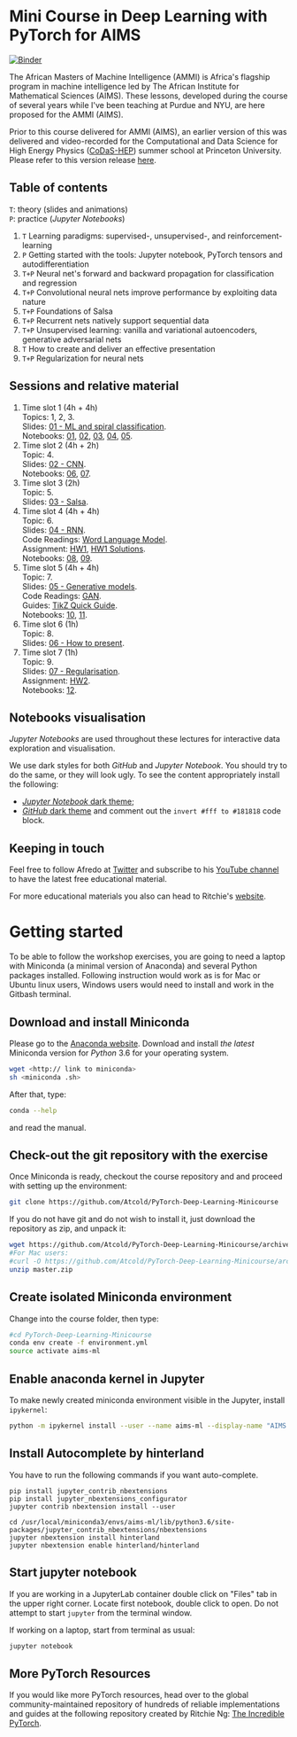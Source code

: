 # Mini Course in Deep Learning with PyTorch for AIMS
[![Binder](https://mybinder.org/badge.svg)](https://mybinder.org/v2/gh/Atcold/PyTorch-Deep-Learning-Minicourse/master)

The African Masters of Machine Intelligence (AMMI) is Africa's flagship program in machine intelligence led by The African Institute for Mathematical Sciences (AIMS).
These lessons, developed during the course of several years while I've been teaching at Purdue and NYU, are here proposed for the AMMI (AIMS).

Prior to this course delivered for AMMI (AIMS), an earlier version of this was delivered and video-recorded for the Computational and Data Science for High Energy Physics ([CoDaS-HEP](http://codas-hep.org/)) summer school at Princeton University.
Please refer to this version release [here](https://github.com/Atcold/pytorch-Deep-Learning-Minicourse/releases/tag/v1.0.0). 

## Table of contents
`T`: theory (slides and animations)  
`P`: practice (*Jupyter Notebooks*)

 1. `T` Learning paradigms: supervised-, unsupervised-, and reinforcement-learning
 2. `P` Getting started with the tools: Jupyter notebook, PyTorch tensors and autodifferentiation
 3. `T+P` Neural net's forward and backward propagation for classification and regression
 4. `T+P` Convolutional neural nets improve performance by exploiting data nature
 5. `T+P` Foundations of Salsa
 6. `T+P` Recurrent nets natively support sequential data
 7. `T+P` Unsupervised learning: vanilla and variational autoencoders, generative adversarial nets
 8. `T` How to create and deliver an effective presentation
 9. `T+P` Regularization for neural nets
 
## Sessions and relative material
 1. Time slot 1 (4h + 4h)  
    Topics: 1, 2, 3.  
    Slides: [01 - ML and spiral classification](slides/01%20-%20ML%20and%20spiral%20classification.pdf).  
    Notebooks: [01](01-tensor_tutorial.ipynb), [02](02-space_stretching.ipynb), [03](03-autograd_tutorial.ipynb), [04](04-spiral_classification.ipynb), [05](05-regression.ipynb).  
 2. Time slot 2 (4h + 2h)  
    Topic: 4.  
    Slides: [02 - CNN](slides/02%20-%20CNN.pdf).  
    Notebooks: [06](06-convnet.ipynb), [07](07-listening_to_kernels.ipynb).  
 3. Time slot 3 (2h)  
    Topic: 5.  
    Slides: [03 - Salsa](slides/03%20-%20Salsa.pdf).  
 4. Time slot 4 (4h + 4h)  
    Topic: 6.  
    Slides: [04 - RNN](slides/04%20-%20RNN.pdf).  
    Code Readings: [Word Language Model](https://github.com/pytorch/examples/blob/master/word_language_model/model.py).  
    Assignment: [HW1](assignments/hw1.pdf), [HW1 Solutions](assignments/hw1_solutions.pdf).  
    Notebooks: [08](08-seq_classification.ipynb), [09](09-echo_data.ipynb).  
 5. Time slot 5 (4h + 4h)  
    Topic: 7.  
    Slides: [05 - Generative models](slides/05%20-%20Generative%20models.pdf).  
    Code Readings: [GAN](https://github.com/pytorch/examples/blob/master/dcgan/main.py).  
    Guides: [TikZ Quick Guide](assignments/tikz_guide.pdf).  
    Notebooks: [10](10-autoencoder.ipynb), [11](11-VAE.ipynb).  
 6. Time slot 6 (1h)  
    Topic: 8.  
    Slides: [06 - How to present](slides/06%20-%20How%20to%20present.pdf).    
 7. Time slot 7 (1h)  
    Topic: 9.  
    Slides: [07 - Regularisation](slides/07%20-%20Regularisation.pdf).    
    Assignment: [HW2](assignments/hw2.pdf).  
    Notebooks: [12](12-regularization.ipynb).  

## Notebooks visualisation
*Jupyter Notebooks* are used throughout these lectures for interactive data exploration and visualisation.

We use dark styles for both *GitHub* and *Jupyter Notebook*.
You should try to do the same, or they will look ugly.
To see the content appropriately install the following:

 - [*Jupyter Notebook* dark theme](https://userstyles.org/styles/153443/jupyter-notebook-dark);
 - [*GitHub* dark theme](https://userstyles.org/styles/37035/github-dark) and comment out the `invert #fff to #181818` code block.

## Keeping in touch
Feel free to follow Afredo at [Twitter](https://twitter.com/alfcnz) and subscribe to his [YouTube channel](https://www.youtube.com/user/Atcold/) to have the latest free educational material.

For more educational materials you also can head to Ritchie's [website](https://www.ritchieng.com/).

# Getting started
To be able to follow the workshop exercises, you are going to need a laptop with Miniconda (a minimal version of Anaconda) and several Python packages installed.
Following instruction would work as is for Mac or Ubuntu linux users, Windows users would need to install and work in the Gitbash terminal.

## Download and install Miniconda
Please go to the [Anaconda website](https://conda.io/miniconda.html).
Download and install *the latest* Miniconda version for *Python* 3.6 for your operating system.

```bash
wget <http:// link to miniconda>
sh <miniconda .sh>
```

After that, type:

```bash
conda --help
```

and read the manual.

## Check-out the git repository with the exercise
Once Miniconda is ready, checkout the course repository and and proceed with setting up the environment:

```bash
git clone https://github.com/Atcold/PyTorch-Deep-Learning-Minicourse
```

If you do not have git and do not wish to install it, just download the repository as zip, and unpack it:

```bash
wget https://github.com/Atcold/PyTorch-Deep-Learning-Minicourse/archive/master.zip
#For Mac users:
#curl -O https://github.com/Atcold/PyTorch-Deep-Learning-Minicourse/archive/master.zip
unzip master.zip
```

## Create isolated Miniconda environment
Change into the course folder, then type:

```bash
#cd PyTorch-Deep-Learning-Minicourse
conda env create -f environment.yml
source activate aims-ml
```

## Enable anaconda kernel in Jupyter
To make newly created miniconda environment visible in the Jupyter, install `ipykernel`:

```bash
python -m ipykernel install --user --name aims-ml --display-name "AIMS DL"
```

## Install Autocomplete by hinterland
You have to run the following commands if you want auto-complete.
```
pip install jupyter_contrib_nbextensions
pip install jupyter_nbextensions_configurator
jupyter contrib nbextension install --user

cd /usr/local/miniconda3/envs/aims-ml/lib/python3.6/site-packages/jupyter_contrib_nbextensions/nbextensions
jupyter nbextension install hinterland
jupyter nbextension enable hinterland/hinterland
```
## Start jupyter notebook
If you are working in a JupyterLab container double click on "Files" tab in the upper right corner.
Locate first notebook, double click to open.
Do not attempt to start `jupyter` from the terminal window.

If working on a laptop, start from terminal as usual:

```bash
jupyter notebook
```

## More PyTorch Resources
If you would like more PyTorch resources, head over to the global community-maintained repository of hundreds of reliable implementations and guides at the following repository created by Ritchie Ng: [The Incredible PyTorch](https://github.com/ritchieng/the-incredible-pytorch).
